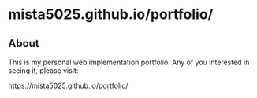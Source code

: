 mista5025.github.io/portfolio/
====================

## About

This is my personal web implementation portfolio.
Any of you interested in seeing it, please visit:

https://mista5025.github.io/portfolio/
